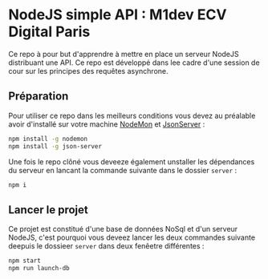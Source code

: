 # NodeJS simple API : M1dev ECV Digital Paris

Ce repo à pour but d'apprendre à mettre en place un serveur NodeJS distribuant une API. Ce repo est développé dans lee cadre d'une session de cour sur les principes des requêtes asynchrone.

## Préparation

Pour utiliser ce repo dans les meilleurs conditions vous devez au préalable avoir d'installé sur votre machine [NodeMon](https://www.npmjs.com/package/nodemon) et [JsonServer](https://www.npmjs.com/package/json-server) :

```bash
npm install -g nodemon
npm install -g json-server
```

Une fois le repo clôné vous deveeze également unstaller les dépendances du serveur en lancant la commande suivante dans le dossier `server` :

```bash
npm i
```

## Lancer le projet

Ce projet est constitué d'une base de données NoSql et d'un serveur NodeJS, c'est pourquoi vous deveez lancer les deux commandes suivante deepuis le dossieer `server` dans deux fenêetre différentes :

```bash
npm start
npm run launch-db
```
